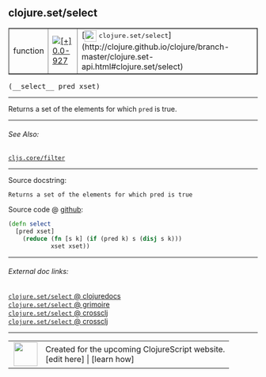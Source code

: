 ## clojure.set/select



 <table border="1">
<tr>
<td>function</td>
<td><a href="https://github.com/cljsinfo/cljs-api-docs/tree/0.0-927"><img valign="middle" alt="[+] 0.0-927" title="Added in 0.0-927" src="https://img.shields.io/badge/+-0.0--927-lightgrey.svg"></a> </td>
<td>
[<img height="24px" valign="middle" src="http://i.imgur.com/1GjPKvB.png"> <samp>clojure.set/select</samp>](http://clojure.github.io/clojure/branch-master/clojure.set-api.html#clojure.set/select)
</td>
</tr>
</table>


 <samp>
(__select__ pred xset)<br>
</samp>

---

Returns a set of the elements for which `pred` is true.



---


###### See Also:

[`cljs.core/filter`](../cljs.core/filter.md)<br>

---


Source docstring:

```
Returns a set of the elements for which pred is true
```


Source code @ [github](https://github.com/clojure/clojurescript/blob/r2665/src/cljs/clojure/set.cljs#L61-L65):

```clj
(defn select
  [pred xset]
    (reduce (fn [s k] (if (pred k) s (disj s k)))
            xset xset))
```

<!--
Repo - tag - source tree - lines:

 <pre>
clojurescript @ r2665
└── src
    └── cljs
        └── clojure
            └── <ins>[set.cljs:61-65](https://github.com/clojure/clojurescript/blob/r2665/src/cljs/clojure/set.cljs#L61-L65)</ins>
</pre>

-->

---



###### External doc links:

[`clojure.set/select` @ clojuredocs](http://clojuredocs.org/clojure.set/select)<br>
[`clojure.set/select` @ grimoire](http://conj.io/store/v1/org.clojure/clojure/1.7.0-beta3/clj/clojure.set/select/)<br>
[`clojure.set/select` @ crossclj](http://crossclj.info/fun/clojure.set/select.html)<br>
[`clojure.set/select` @ crossclj](http://crossclj.info/fun/clojure.set.cljs/select.html)<br>

---

 <table>
<tr><td>
<img valign="middle" align="right" width="48px" src="http://i.imgur.com/Hi20huC.png">
</td><td>
Created for the upcoming ClojureScript website.<br>
[edit here] | [learn how]
</td></tr></table>

[edit here]:https://github.com/cljsinfo/cljs-api-docs/blob/master/cljsdoc/clojure.set/select.cljsdoc
[learn how]:https://github.com/cljsinfo/cljs-api-docs/wiki/cljsdoc-files

<!--

This information was too distracting to show to readers, but I'll leave it
commented here since it is helpful to:

- pretty-print the data used to generate this document
- and show how to retrieve that data



The API data for this symbol:

```clj
{:description "Returns a set of the elements for which `pred` is true.",
 :ns "clojure.set",
 :name "select",
 :signature ["[pred xset]"],
 :history [["+" "0.0-927"]],
 :type "function",
 :related ["cljs.core/filter"],
 :full-name-encode "clojure.set/select",
 :source {:code "(defn select\n  [pred xset]\n    (reduce (fn [s k] (if (pred k) s (disj s k)))\n            xset xset))",
          :title "Source code",
          :repo "clojurescript",
          :tag "r2665",
          :filename "src/cljs/clojure/set.cljs",
          :lines [61 65]},
 :full-name "clojure.set/select",
 :clj-symbol "clojure.set/select",
 :docstring "Returns a set of the elements for which pred is true"}

```

Retrieve the API data for this symbol:

```clj
;; from Clojure REPL
(require '[clojure.edn :as edn])
(-> (slurp "https://raw.githubusercontent.com/cljsinfo/cljs-api-docs/catalog/cljs-api.edn")
    (edn/read-string)
    (get-in [:symbols "clojure.set/select"]))
```

-->
